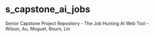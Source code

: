 # s_capstone_ai_jobs
Senior Capstone Project Repository - The Job Hunting AI Web Tool - Wilson, Au, Moguet, Bourn, Lin
